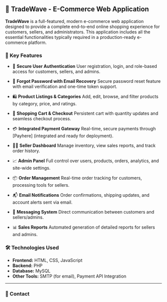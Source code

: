 ## 🛒 TradeWave - E-Commerce Web Application

**TradeWave** is a full-featured, modern e-commerce web application designed to provide a complete end-to-end online shopping experience for customers, sellers, and administrators. This application includes all the essential functionalities typically required in a production-ready e-commerce platform.

### 🚀 Key Features

* 🔐 **Secure User Authentication**
  User registration, login, and role-based access for customers, sellers, and admins.

* 🔄 **Forgot Password with Email Recovery**
  Secure password reset feature with email verification and one-time token support.

* 🛍️ **Product Listings & Categories**
  Add, edit, browse, and filter products by category, price, and ratings.

* 🧾 **Shopping Cart & Checkout**
  Persistent cart with quantity updates and seamless checkout process.

* 💳 **Integrated Payment Gateway**
  Real-time, secure payments through \[Payhere] (integrated and ready for deployment).

* 🧑‍💼 **Seller Dashboard**
  Manage inventory, view sales reports, and track order history.

* 📈 **Admin Panel**
  Full control over users, products, orders, analytics, and site-wide settings.

* 📦 **Order Management**
  Real-time order tracking for customers, processing tools for sellers.

* 📬 **Email Notifications**
  Order confirmations, shipping updates, and account alerts sent via email.

* 💬 **Messaging System**
  Direct communication between customers and sellers/admins.

* 📊 **Sales Reports**
  Automated generation of detailed reports for sellers and admins.

### 🛠️ Technologies Used

* **Frontend:** HTML, CSS, JavaScript
* **Backend:** PHP
* **Database:** MySQL
* **Other Tools:** SMTP (for email), Payment API Integration

---

### 📧 Contact
